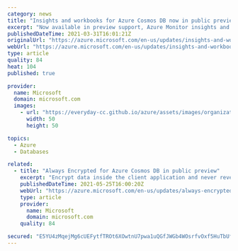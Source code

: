 ```yaml
---
category: news
title: "Insights and workbooks for Azure Cosmos DB now in public preview"
excerpt: "Now available in preview support, Azure Monitor insights and Azure Monitor workbooks makes it easier to visualize and customize metrics for dynamic monitoring of your Azure Cosmos DB resource. "
publishedDateTime: 2021-03-31T16:01:21Z
originalUrl: "https://azure.microsoft.com/en-us/updates/insights-and-workbooks-for-azure-cosmos-db-now-in-public-preview/"
webUrl: "https://azure.microsoft.com/en-us/updates/insights-and-workbooks-for-azure-cosmos-db-now-in-public-preview/"
type: article
quality: 84
heat: 104
published: true

provider:
  name: Microsoft
  domain: microsoft.com
  images:
    - url: "https://everyday-cc.github.io/azure/assets/images/organizations/microsoft.com-50x50.jpg"
      width: 50
      height: 50

topics:
  - Azure
  - Databases

related:
  - title: "Always Encrypted for Azure Cosmos DB in public preview"
    excerpt: "Encrypt data inside the client application and never reveal the plain data or encryption keys to the database engine with Always Encrypted for Azure Cosmos DB. "
    publishedDateTime: 2021-05-25T16:00:20Z
    webUrl: "https://azure.microsoft.com/en-us/updates/always-encrypted-for-azure-cosmos-db-in-public-preview/"
    type: article
    provider:
      name: Microsoft
      domain: microsoft.com
    quality: 84

secured: "E5YU4zMqejMg6cUEFytfTROt6XOwtnU7pwa1uQGfJWGb4WOsrfvOxf5HuTbUf0o/NHQXm37R+LSGhDbdQPnhBgCB487xML7DtGP2DLl819rnhpUwRo6LmMpaDJGnofyvtLxfOI4VEQrXHShgezFAVWr1lKqM5HQIXCcIBOl050n+45qyT/P6U/ibNoDDvzRKLV/VbK990bycv7YVPSOmjGKsB1Y6SPmnSUuCwgJvwqJSDwFaMl5WwkQtwEXqca5KStF4GyZb2WKPV1UJThaH5tILDstGIxCU9yWbyFSS+Hu8CCsCnAB0oL3noAOIFq3K96tLIwfTcenAMzLb3wbYp2J/3V+UavEqHv4DIMMgMEY=;QA7fIAEpYZLZWr4ptEPW/Q=="
---
```


